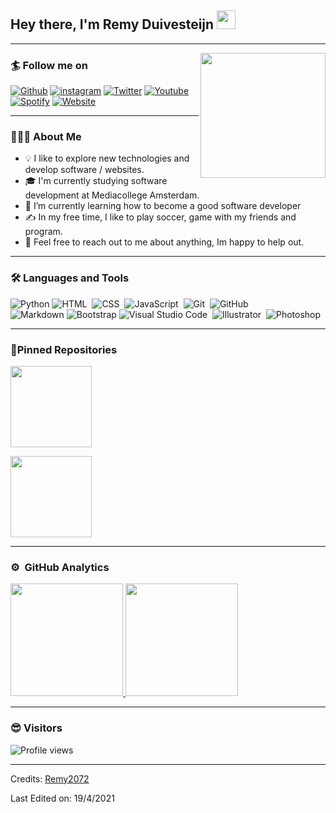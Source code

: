 ## Hey there, I'm Remy Duivesteijn  <img src="https://raw.githubusercontent.com/iampavangandhi/iampavangandhi/master/gifs/Hi.gif" width="30px"></h2>
---
<img align='right' src='https://user-images.githubusercontent.com/5713670/87202985-820dcb80-c2b6-11ea-9f56-7ec461c497c3.gif' width='200"'>

### 🏄 Follow me on

[![Github](https://img.shields.io/badge/-Github-black?logo=Github&logoColor=white&style=for-the-badge)](https://github.com/Remy2072)
[![instagram](https://img.shields.io/badge/-Instagram-C13584?logo=instagram&logoColor=white&style=for-the-badge)](https://www.instagram.com/remy2072/)
[![Twitter](https://img.shields.io/badge/-Twitter-1da1f2?logo=twitter&logoColor=white&style=for-the-badge)](https://twitter.com/RemyDuivesteijn)
[![Youtube](https://img.shields.io/badge/-Youtube-FF0000?logo=Youtube&logoColor=white&style=for-the-badge)](https://www.youtube.com/channel/UC9lt58lfem-Bjr287JID__g)
[![Spotify](https://img.shields.io/badge/spotify-%231ED760.svg?&style=for-the-badge&logo=spotify&logoColor=white)](https://open.spotify.com/user/jfcceg1kskkzucac21zh500kl)
[![Website](https://img.shields.io/badge/-Website-2e343f?logo=google&logoColor=white&style=for-the-badge)](https://remyduivesteijn.nl)

---

### 👨🏻‍💻 About Me

- 💡 I like to explore new technologies and develop software / websites.
- 🎓 I'm currently studying software development at Mediacollege Amsterdam.
- 🌱 I’m currently learning how to become a good software developer
- ✍️ In my free time, I like to play soccer, game with my friends and program.
- 💬 Feel free to reach out to me about anything, Im happy to help out.

---

### 🛠 Languages and Tools

![Python](https://img.shields.io/badge/-Python-2e343f?style=flat&logo=python )
![HTML](https://img.shields.io/badge/-HTML-2e343f?style=flat&logo=HTML5)&nbsp;
![CSS](https://img.shields.io/badge/-CSS-2e343f?style=flat&logo=CSS3&logoColor=1572B6)&nbsp;
![JavaScript](https://img.shields.io/badge/-JavaScript-2e343f?style=flat&logo=javascript)&nbsp;
![Git](https://img.shields.io/badge/-Git-2e343f?style=flat&logo=git)&nbsp;
![GitHub](https://img.shields.io/badge/-GitHub-2e343f?style=flat&logo=github)&nbsp;\
![Markdown](https://img.shields.io/badge/-Markdown-2e343f?style=flat&logo=markdown)
![Bootstrap](https://img.shields.io/badge/-Bootstrap-2e343f?style=flat&logo=bootstrap&logoColor=563D7C)
![Visual Studio Code](https://img.shields.io/badge/-Visual%20Studio%20Code-2e343f?style=flat&logo=visual-studio-code&logoColor=007ACC)&nbsp;
![Illustrator](https://img.shields.io/badge/-Illustrator-2e343f?style=flat&logo=adobe-illustrator)&nbsp;
![Photoshop](https://img.shields.io/badge/-Photoshop-2e343f?style=flat&logo=adobe-photoshop)&nbsp;

---

### 📌Pinned Repositories

<p align="left">
<a href="https://github.com/Remy2072/Duurzaam-Huis">
  <img height="130em" src="https://github-readme-stats.vercel.app/api/pin/?username=Remy2072&repo=Duurzaam-Huis&theme=nord" />
</a>
</p>

<p align="left">
<a href="https://github.com/Remy2072/Xenterion">
  <img height="130em" src="https://github-readme-stats.vercel.app/api/pin/?username=Remy2072&repo=Xenterion&theme=nord" />
</a>
</p>

---

### ⚙️ &nbsp;GitHub Analytics

<p align="top">
<a href="https://github.com/AVS1508">
  <img height="180em" src="https://github-readme-stats-eight-theta.vercel.app/api?username=Remy2072&show_icons=true&theme=nord&include_all_commits=true&count_private=true"/>
  <img height="180em" src="https://github-readme-stats-eight-theta.vercel.app/api/top-langs/?username=Remy2072&layout=compact&langs_count=8&theme=nord"/>
</a>
</p>

---

### 😎 Visitors

![Profile views](https://visitor-badge.glitch.me/badge?page_id=Remy.Remy)

-----

Credits: [Remy2072](https://github.com/Remy2072)

Last Edited on: 19/4/2021
